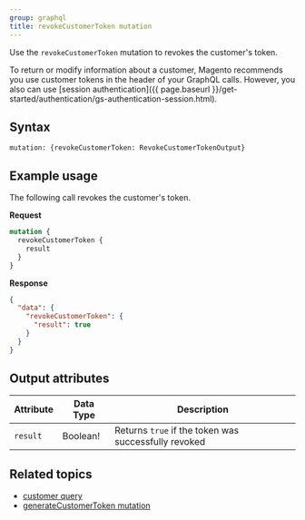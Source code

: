 ```yaml
---
group: graphql
title: revokeCustomerToken mutation
---
```


Use the `revokeCustomerToken` mutation to revokes the customer's token.

To return or modify information about a customer, Magento recommends you use customer tokens in the header of your GraphQL calls. However, you also can use [session authentication]({{ page.baseurl }}/get-started/authentication/gs-authentication-session.html).

## Syntax

`mutation: {revokeCustomerToken: RevokeCustomerTokenOutput}`

## Example usage

The following call revokes the customer's token.

**Request**

```graphql
mutation {
  revokeCustomerToken {
    result
  }
}
```

**Response**

```json
{
  "data": {
    "revokeCustomerToken": {
      "result": true
    }
  }
}
```

## Output attributes

Attribute |  Data Type | Description
--- | --- | ---
`result` | Boolean! | Returns `true` if the token was successfully revoked

## Related topics

* [customer query]({{page.baseurl}}/graphql/queries/customer.html)
* [generateCustomerToken mutation]({{page.baseurl}}/graphql/mutations/generate-customer-token.html)
